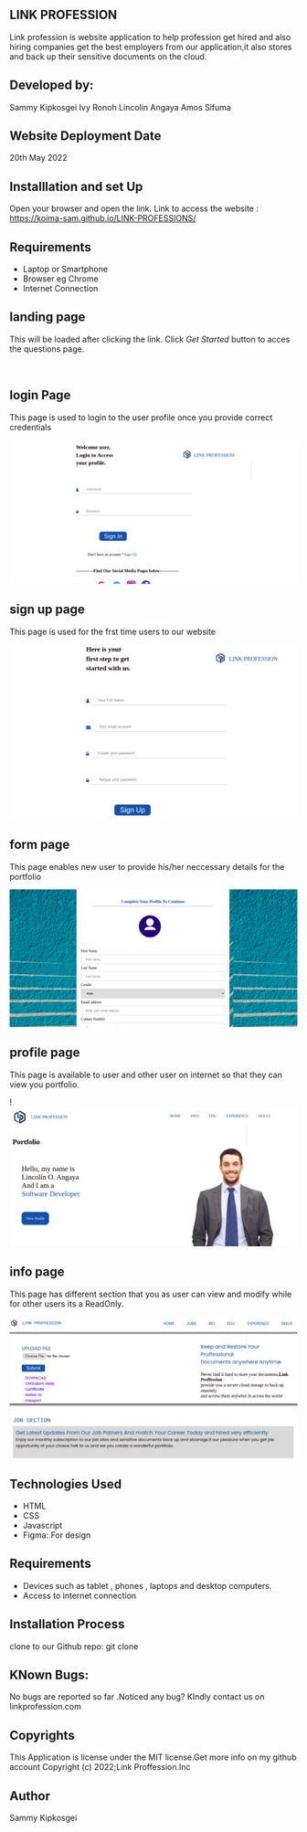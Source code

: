 ## LINK PROFESSION

Link profession is website application to help profession get hired and also hiring companies get the best employers from our application,it also stores and back up their sensitive documents on the cloud.

   ## Developed by:
   Sammy Kipkosgei
   Ivy Ronoh
   Lincolin Angaya
   Amos Sifuma

   ## Website Deployment Date
   20th May 2022
  
   ## Installlation and set Up
   Open your browser and open the link.
   Link to access the website : https://koima-sam.github.io/LINK-PROFESSIONS/
   

   ## Requirements
   <ul>
   <li>Laptop or Smartphone</li>
   <li>Browser eg Chrome</li>
   <li> Internet Connection</li>
   </ul>
   
  

   
   ## landing page
   This will be loaded after clicking the link. Click <em>Get Started</em> button to acces the questions page.

   ![]()
   
   ## login Page
   This page is used to login to the user profile once you provide correct credentials

  ![](https://github.com/Koima-Sam/LINK-PROFESSIONS/blob/master/Assets/images/login.png)



   ## sign up page
   This page is used for the frst time users to our website

   ![](https://github.com/Koima-Sam/LINK-PROFESSIONS/blob/master/Assets/images/signup.png)

   ## form page
   This page enables new user to provide his/her neccessary details for the portfolio

   ![](https://github.com/Koima-Sam/LINK-PROFESSIONS/blob/master/Assets/images/form.png)

   ## profile page
   This page is available to user and other user on internet so that they can view you portfolio.

   !![](https://github.com/Koima-Sam/LINK-PROFESSIONS/blob/master/Assets/images/profilepage.png)

   ## info page
   This page has different section that you as user can view and modify while for other users its a ReadOnly.

   ![](https://github.com/Koima-Sam/LINK-PROFESSIONS/blob/master/Assets/images/information.png)


   ## Technologies Used
   <ul>
  <li>HTML</li>
  <li>CSS</li>
  <li>Javascript</li>
  <li>Figma: For design</li>
 </ul>
   
   
   ## Requirements
   <ul>
  <li>Devices such as tablet , phones , laptops and desktop computers.</li>
  <li>Access to internet connection</li>
 </ul>

  ## Installation Process
  clone to our Github repo: git clone 

 ## KNown Bugs:
 No bugs are reported so far .Noticed any bug? KIndly contact us on linkprofession.com

 ## Copyrights
 This Application is license under the MIT license.Get more info on my github account
Copyright (c) 2022;Link Proffession.Inc
 
   ## Author
  <a  href="https://twitter.com/KoimaSam" style="text-decoration:none;">Sammy Kipkosgei</a>
